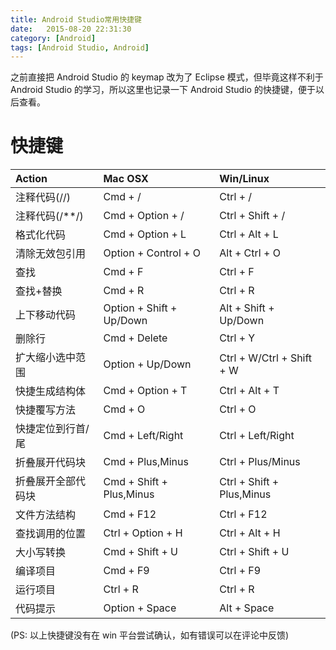 ```yaml
---
title: Android Studio常用快捷键
date:   2015-08-20 22:31:30
category: [Android]
tags: [Android Studio, Android]
---
```

之前直接把 Android Studio 的 keymap 改为了 Eclipse 模式，但毕竟这样不利于 Android Studio 的学习，所以这里也记录一下 Android Studio 的快捷键，便于以后查看。

# 快捷键

| Action | Mac OSX | Win/Linux |
|:-------|:--------|:----------|
| 注释代码(//) | Cmd + / | Ctrl + / |
| 注释代码(/**/) | Cmd + Option + / | Ctrl + Shift + / |
| 格式化代码 | Cmd + Option + L | Ctrl + Alt + L |
| 清除无效包引用 | Option + Control + O | Alt + Ctrl + O |
| 查找 | Cmd + F | Ctrl + F |
| 查找+替换 | Cmd + R | Ctrl + R |
| 上下移动代码 | Option + Shift + Up/Down | Alt + Shift + Up/Down |
| 删除行 | Cmd + Delete | Ctrl + Y |
| 扩大缩小选中范围 | Option + Up/Down | Ctrl + W/Ctrl + Shift + W |
| 快捷生成结构体 | Cmd + Option + T | Ctrl + Alt + T |
| 快捷覆写方法 | Cmd + O | Ctrl + O |
| 快捷定位到行首/尾 | Cmd + Left/Right | Ctrl + Left/Right |
| 折叠展开代码块 | Cmd + Plus,Minus | Ctrl + Plus/Minus |
| 折叠展开全部代码块 | Cmd + Shift + Plus,Minus | Ctrl + Shift + Plus,Minus |
| 文件方法结构 | Cmd + F12 | Ctrl + F12 |
| 查找调用的位置 | Ctrl + Option + H | Ctrl + Alt + H |
| 大小写转换 | Cmd + Shift + U | Ctrl + Shift + U |
| 编译项目 | Cmd + F9 | Ctrl + F9 |
| 运行项目 | Ctrl + R | Ctrl + R |
| 代码提示 | Option + Space | Alt + Space |

(PS: 以上快捷键没有在 win 平台尝试确认，如有错误可以在评论中反馈)
